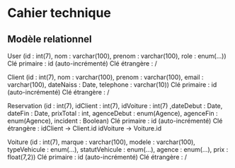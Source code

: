# Cahier technique

## Modèle relationnel

User (id : int(7), nom : varchar(100), prenom : varchar(100), role : enum(...))
Clé primaire : id (auto-incrémenté)
Clé étrangère : /

Client (id : int(7), nom : varchar(100), prenom : varchar(100), email : varchar(100), dateNaiss : Date, telephone : varchar(10))
Clé primaire : id (auto-incrémenté)
Clé étrangère : /

Reservation (id : int(7), idClient : int(7), idVoiture : int(7) ,dateDebut : Date, dateFin : Date, prixTotal : int, agenceDebut : enum(Agence), agenceFin : enum(Agence), incident : Boolean)
Clé primaire : id (auto-incrémenté)
Clé étrangère : 
    idClient -> Client.id
    idVoiture -> Voiture.id

Voiture (id : int(7), marque : varchar(100), modele : varchar(100), typeVehicule : enum(...), statutVehicule : enum(...), agence : enum(...), prix : float(7,2))
Clé primaire : id (auto-incrémenté)
Clé étrangère : /

